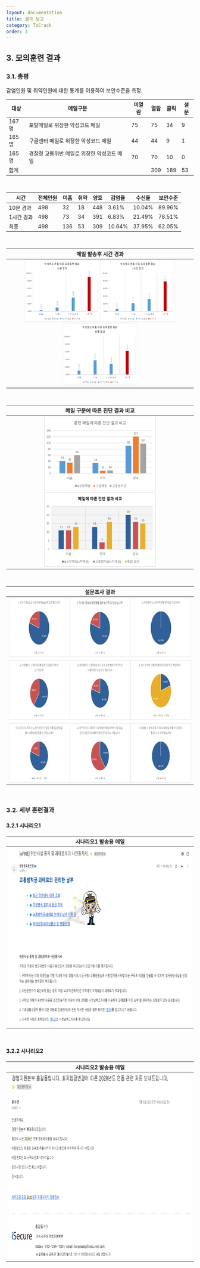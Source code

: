 ```yaml
---
layout: documentation
title: 결과 보고
category: ToCrack
order: 3
---
```


## 3. 모의훈련 결과

### 3.1. 총평

감염인원 및 취약인원에 대한 통계를 이용하여 보안수준을 측정.


|대상|메일구분|미열람|열람|클릭|설문|
|-----|-----|-----|-----|-----|-----|
| 167명 | 포탈메일로 위장한 악성코드 메일 | 75 | 75 | 34 | 9 |
| 165명 | 구글센터 메일로 위장한 악성코드 메일 | 44 | 44 | 9 | 1 |
| 165명 | 경찰청 교통위반 메일로 위장한 악성코드 메일 | 70 | 70 | 10 | 0 |
|합계|||309|189|53|10|

&nbsp;

|시간|전체인원|미흡|취약|양호|감염율|수신율|보안수준|
|-----|-----|-----|-----|-----|-----|-----|-----|
|10분 경과|498|	32|18|448|3.61%|10.04%|89.96%|
|1시간 경과|498|73|34|391|6.83%|21.49%|78.51%|
|최종|	498|136|53|309|10.64%|37.95%|62.05%|

&nbsp;
  
| 메일 발송후 시간 경과 |
| :-----: |
| <img src="../../assets/images/tocrack/grp001.png" width="200px" height="167px"/> <img src="../../assets/images/tocrack/grp002.png" width="200px" height="167px"/> <img src="../../assets/images/tocrack/grp003.png" width="200px" height="167px"/> |

&nbsp;

| 메일 구분에 따른 진단 결과 비교 |
| :-----: |
| <img src="../../assets/images/tocrack/grp004.png" width="300px" height="200px"/> <img src="../../assets/images/tocrack/grp004-1.png" width="300px" height="200px"/> |

&nbsp;

| 설문조사 결과 |
| :-----: |
| <img src="../../assets/images/tocrack/grp005-1.png" width="800px" height="496px"/> |

&nbsp;

### 3.2. 세부 훈련결과 

#### 3.2.1 시나리오1

| 시나리오1 발송용 메일 |
| :-----: |
| <img src="../../assets/images/tocrack/mail001.png" width="800px" height="478px"/> |

&nbsp;

#### 3.2.2 시나리오2

| 시나리오2 발송용 메일 |
| :-----: |
| <img src="../../assets/images/tocrack/mail002.png" width="800px" height="499px"/> |

&nbsp;
